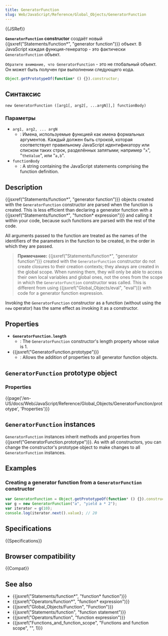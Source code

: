 ```yaml
---
title: GeneratorFunction
slug: Web/JavaScript/Reference/Global_Objects/GeneratorFunction
---
```


{{JSRef}}

**`GeneratorFunction` constructor** создаёт новый {{jsxref("Statements/function*", "generator function")}} объект. В JavaScript каждая функция-генератор - это фактически `GeneratorFunction` объект.

`Обратите внимание, что GeneratorFunction` - это не глобальный объект. Он может быть получен при выполнении следующего кода.

```js
Object.getPrototypeOf(function* () {}).constructor;
```

## Синтаксис

```
new GeneratorFunction ([arg1[, arg2[, ...argN]],] functionBody)
```

### Параметры

- `arg1, arg2, ... argN`
  - : Имена, используемые функцией как имена формальных аргументов. Каждый должен быть строкой, которая соответствует правильному JavaScript идентификатору или списком таких строк, разделённых запятыми; например "`x`", "`theValue`", или "`a,b`".
- `functionBody`
  - : A string containing the JavaScript statements comprising the function definition.

## Description

{{jsxref("Statements/function*", "generator function")}} objects created with the `GeneratorFunction` constructor are parsed when the function is created. This is less efficient than declaring a generator function with a {{jsxref("Statements/function*", "function* expression")}} and calling it within your code, because such functions are parsed with the rest of the code.

All arguments passed to the function are treated as the names of the identifiers of the parameters in the function to be created, in the order in which they are passed.

> **Примечание:** {{jsxref("Statements/function*", "generator function")}} created with the `GeneratorFunction` constructor do not create closures to their creation contexts; they always are created in the global scope. When running them, they will only be able to access their own local variables and global ones, not the ones from the scope in which the `GeneratorFunction` constructor was called. This is different from using {{jsxref("Global_Objects/eval", "eval")}} with code for a generator function expression.

Invoking the `GeneratorFunction` constructor as a function (without using the `new` operator) has the same effect as invoking it as a constructor.

## Properties

- **`GeneratorFunction.length`**
  - : The `GeneratorFunction` constructor's length property whose value is 1.
- {{jsxref("GeneratorFunction.prototype")}}
  - : Allows the addition of properties to all generator function objects.

## `GeneratorFunction` prototype object

### Properties

{{page('/en-US/docs/Web/JavaScript/Reference/Global_Objects/GeneratorFunction/prototype', 'Properties')}}

## `GeneratorFunction` instances

`GeneratorFunction` instances inherit methods and properties from {{jsxref("GeneratorFunction.prototype")}}. As with all constructors, you can change the constructor's prototype object to make changes to all `GeneratorFunction` instances.

## Examples

### Creating a generator function from a `GeneratorFunction` constructor

```js
var GeneratorFunction = Object.getPrototypeOf(function* () {}).constructor;
var g = new GeneratorFunction("a", "yield a * 2");
var iterator = g(10);
console.log(iterator.next().value); // 20
```

## Specifications

{{Specifications}}

## Browser compatibility

{{Compat}}

## See also

- {{jsxref("Statements/function*", "function* function")}}
- {{jsxref("Operators/function*", "function* expression")}}
- {{jsxref("Global_Objects/Function", "Function")}}
- {{jsxref("Statements/function", "function statement")}}
- {{jsxref("Operators/function", "function expression")}}
- {{jsxref("Functions_and_function_scope", "Functions and function scope", "", 1)}}
